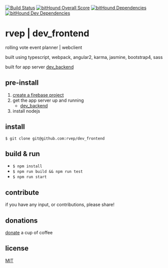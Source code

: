 [![Build Status](https://travis-ci.org/rvep/dev_frontend.svg?branch=master)](https://travis-ci.org/rvep/dev_frontend)
[![bitHound Overall Score](https://www.bithound.io/github/rvep/dev_frontend/badges/score.svg)](https://www.bithound.io/github/rvep/dev_frontend)
[![bitHound Dependencies](https://www.bithound.io/github/rvep/dev_frontend/badges/dependencies.svg)](https://www.bithound.io/github/rvep/dev_frontend/master/dependencies/npm)
[![bitHound Dev Dependencies](https://www.bithound.io/github/rvep/dev_frontend/badges/devDependencies.svg)](https://www.bithound.io/github/rvep/dev_frontend/master/dependencies/npm)

# rvep | dev_frontend

rolling vote event planner | webclient

built using typescript, webpack, angular2, karma, jasmine, bootstrap4, sass

built for app server [dev_backend](https://github.com/rvep/dev_backend)

## pre-install

1. [create a firebase project](https://github.com/rvep/dev_frontend/wiki/Create-a-Firebase-project)
1. get the app server up and running
    - [dev_backend](https://github.com/rvep/dev_backend)
1. install nodejs

## install

`$ git clone git@github.com:rvep/dev_frontend`

## build & run

* `$ npm install`
* `$ npm run build && npm run test`
* `$ npm run start`

## contribute

if you have any input, or contributions, please share!

## donations
[donate](https://www.paypal.me/BorysNiewiadomski) a cup of coffee

## license
[MIT](/LICENSE)
